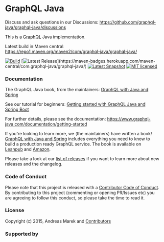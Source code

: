 # GraphQL Java

Discuss and ask questions in our Discussions: https://github.com/graphql-java/graphql-java/discussions

This is a [GraphQL](https://github.com/graphql/graphql-spec) Java implementation.

Latest build in Maven central: https://repo1.maven.org/maven2/com/graphql-java/graphql-java/

[![Build](https://github.com/graphql-java/graphql-java/actions/workflows/master.yml/badge.svg)](https://github.com/graphql-java/graphql-java/actions/workflows/master.yml)
[![Latest Release](https://img.shields.io/maven-central/v/com.graphql-java/graphql-java?versionPrefix=22.)](https://maven-badges.herokuapp.com/maven-central/com.graphql-java/graphql-java/)
[![Latest Snapshot](https://img.shields.io/maven-central/v/com.graphql-java/graphql-java?label=maven-central%20snapshot&versionPrefix=0)](https://maven-badges.herokuapp.com/maven-central/com.graphql-java/graphql-java/)
[![MIT licensed](https://img.shields.io/badge/license-MIT-green)](https://github.com/graphql-java/graphql-java/blob/master/LICENSE.md)

### Documentation

The GraphQL Java book, from the maintainers: [GraphQL with Java and Spring](https://leanpub.com/graphql-java/)

See our tutorial for beginners: [Getting started with GraphQL Java and Spring Boot](https://www.graphql-java.com/tutorials/getting-started-with-spring-boot/)

For further details, please see the documentation: https://www.graphql-java.com/documentation/getting-started

If you're looking to learn more, we (the maintainers) have written a book! [GraphQL with Java and Spring](https://leanpub.com/graphql-java) includes everything you need to know to build a production ready GraphQL service. The book is available on [Leanpub](https://leanpub.com/graphql-java) and [Amazon](https://www.amazon.com/GraphQL-Java-Spring-Andreas-Marek-ebook/dp/B0C96ZYWPF/).

Please take a look at our [list of releases](https://github.com/graphql-java/graphql-java/releases) if you want to learn more about new releases and the changelog.

### Code of Conduct

Please note that this project is released with a [Contributor Code of Conduct](CODE_OF_CONDUCT.md).
By contributing to this project (commenting or opening PR/Issues etc) you are agreeing to follow this conduct, so please
take the time to read it.

### License

Copyright (c) 2015, Andreas Marek and [Contributors](https://github.com/graphql-java/graphql-java/graphs/contributors)

### Supported by

